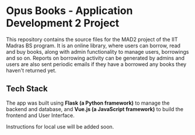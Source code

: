 # Opus Books - Application Development 2 Project
This repository contains the source files for the MAD2 project of the IIT Madras BS program. It is an online library, where users can borrow, read and buy books, along with admin functionality to manage users, borrowings and so on. Reports on borrowing activity can be generated by admins and users are also sent periodic emails if they have a borrowed any books they haven't returned yet.

## Tech Stack
The app was built using **Flask (a Python framework)** to manage the backend and database, and **Vue.js (a JavaScript framework)** to build the frontend and User Interface.

Instructions for local use will be added soon.
